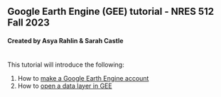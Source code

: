 ## Google Earth Engine (GEE) tutorial - NRES 512 Fall 2023
#### Created by Asya Rahlin & Sarah Castle
#### 
#### 

<br>
This tutorial will introduce the following:

1. How to [make a Google Earth Engine account](https://aarahlin.github.io/1)
2. How to [open a data layer in GEE](https://aarahlin.github.io/2)


